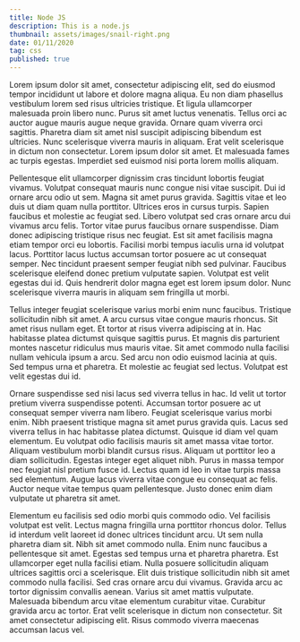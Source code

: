 ```yaml
---
title: Node JS
description: This is a node.js
thumbnail: assets/images/snail-right.png
date: 01/11/2020
tag: css
published: true
---
```


Lorem ipsum dolor sit amet, consectetur adipiscing elit, sed do eiusmod tempor incididunt ut labore et dolore magna aliqua. Eu non diam phasellus vestibulum lorem sed risus ultricies tristique. Et ligula ullamcorper malesuada proin libero nunc. Purus sit amet luctus venenatis. Tellus orci ac auctor augue mauris augue neque gravida. Ornare quam viverra orci sagittis. Pharetra diam sit amet nisl suscipit adipiscing bibendum est ultricies. Nunc scelerisque viverra mauris in aliquam. Erat velit scelerisque in dictum non consectetur. Lorem ipsum dolor sit amet. Et malesuada fames ac turpis egestas. Imperdiet sed euismod nisi porta lorem mollis aliquam.

Pellentesque elit ullamcorper dignissim cras tincidunt lobortis feugiat vivamus. Volutpat consequat mauris nunc congue nisi vitae suscipit. Dui id ornare arcu odio ut sem. Magna sit amet purus gravida. Sagittis vitae et leo duis ut diam quam nulla porttitor. Ultrices eros in cursus turpis. Sapien faucibus et molestie ac feugiat sed. Libero volutpat sed cras ornare arcu dui vivamus arcu felis. Tortor vitae purus faucibus ornare suspendisse. Diam donec adipiscing tristique risus nec feugiat. Est sit amet facilisis magna etiam tempor orci eu lobortis. Facilisi morbi tempus iaculis urna id volutpat lacus. Porttitor lacus luctus accumsan tortor posuere ac ut consequat semper. Nec tincidunt praesent semper feugiat nibh sed pulvinar. Faucibus scelerisque eleifend donec pretium vulputate sapien. Volutpat est velit egestas dui id. Quis hendrerit dolor magna eget est lorem ipsum dolor. Nunc scelerisque viverra mauris in aliquam sem fringilla ut morbi.

Tellus integer feugiat scelerisque varius morbi enim nunc faucibus. Tristique sollicitudin nibh sit amet. A arcu cursus vitae congue mauris rhoncus. Sit amet risus nullam eget. Et tortor at risus viverra adipiscing at in. Hac habitasse platea dictumst quisque sagittis purus. Et magnis dis parturient montes nascetur ridiculus mus mauris vitae. Sit amet commodo nulla facilisi nullam vehicula ipsum a arcu. Sed arcu non odio euismod lacinia at quis. Sed tempus urna et pharetra. Et molestie ac feugiat sed lectus. Volutpat est velit egestas dui id.

Ornare suspendisse sed nisi lacus sed viverra tellus in hac. Id velit ut tortor pretium viverra suspendisse potenti. Accumsan tortor posuere ac ut consequat semper viverra nam libero. Feugiat scelerisque varius morbi enim. Nibh praesent tristique magna sit amet purus gravida quis. Lacus sed viverra tellus in hac habitasse platea dictumst. Quisque id diam vel quam elementum. Eu volutpat odio facilisis mauris sit amet massa vitae tortor. Aliquam vestibulum morbi blandit cursus risus. Aliquam ut porttitor leo a diam sollicitudin. Egestas integer eget aliquet nibh. Purus in massa tempor nec feugiat nisl pretium fusce id. Lectus quam id leo in vitae turpis massa sed elementum. Augue lacus viverra vitae congue eu consequat ac felis. Auctor neque vitae tempus quam pellentesque. Justo donec enim diam vulputate ut pharetra sit amet.

Elementum eu facilisis sed odio morbi quis commodo odio. Vel facilisis volutpat est velit. Lectus magna fringilla urna porttitor rhoncus dolor. Tellus id interdum velit laoreet id donec ultrices tincidunt arcu. Ut sem nulla pharetra diam sit. Nibh sit amet commodo nulla. Enim nunc faucibus a pellentesque sit amet. Egestas sed tempus urna et pharetra pharetra. Est ullamcorper eget nulla facilisi etiam. Nulla posuere sollicitudin aliquam ultrices sagittis orci a scelerisque. Elit duis tristique sollicitudin nibh sit amet commodo nulla facilisi. Sed cras ornare arcu dui vivamus. Gravida arcu ac tortor dignissim convallis aenean. Varius sit amet mattis vulputate. Malesuada bibendum arcu vitae elementum curabitur vitae. Curabitur gravida arcu ac tortor. Erat velit scelerisque in dictum non consectetur. Sit amet consectetur adipiscing elit. Risus commodo viverra maecenas accumsan lacus vel.
